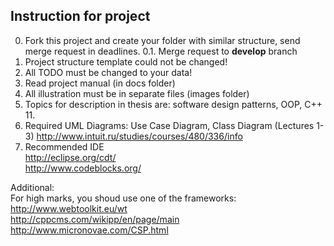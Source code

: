 ﻿Instruction for project
--

0. Fork this project and create your folder with similar structure, send merge request in deadlines.
0.1. Merge request to __develop__ branch
1. Project structure template could not be changed! 
2. All TODO must be changed to your data!
3. Read project manual (in docs folder)
4. All illustration must be in separate files (images folder)
5. Topics for description in thesis are: software design patterns, OOP, C++ 11.
6. Required UML Diagrams: Use Case Diagram, Class Diagram (Lectures 1-3)
http://www.intuit.ru/studies/courses/480/336/info  
7. Recommended IDE  
http://eclipse.org/cdt/  
http://www.codeblocks.org/  

Additional:  
For high marks, you shoud use one of the frameworks:
http://www.webtoolkit.eu/wt  
http://cppcms.com/wikipp/en/page/main  
http://www.micronovae.com/CSP.html  
 

